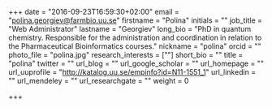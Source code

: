 +++
date = "2016-09-23T16:59:30+02:00"
email = "polina.georgiev@farmbio.uu.se"
firstname = "Polina"
initials = ""
job_title = "Web Administrator"
lastname = "Georgiev"
long_bio = "PhD in quantum chemistry. Responsible for the administration and coordination in relation to the Pharmaceutical Bioinformatics courses."
nickname = "polina"
orcid = ""
photo_file = "polina.jpg"
research_interests = [""]
short_bio = ""
title = "polina"
twitter = ""
url_blog = ""
url_google_scholar = ""
url_homepage = ""
url_uuprofile = "http://katalog.uu.se/empinfo?id=N11-1551_1"
url_linkedin = ""
url_mendeley = ""
url_researchgate = ""
weight = 0

+++

